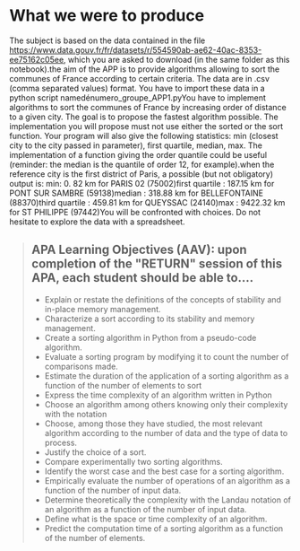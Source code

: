# What we were to produce

  The subject is based on the data contained in the file https://www.data.gouv.fr/fr/datasets/r/554590ab-ae62-40ac-8353-ee75162c05ee, which you are asked to download (in the same folder as this notebook).the aim of the APP is to provide algorithms allowing to sort the communes of France according to certain criteria. The data are in .csv (comma separated values) format. You have to import these data in a python script namedénumero_groupe_APP1.pyYou have to implement algorithms to sort the communes of France by increasing order of distance to a given city. The goal is to propose the fastest algorithm possible. The implementation you will propose must not use either the sorted or the sort function. Your program will also give the following statistics: min (closest city to the city passed in parameter), first quartile, median, max. The implementation of a function giving the order quantile could be useful (reminder: the median is the quantile of order 12, for example).when the reference city is the first district of Paris, a possible (but not obligatory) output is: min: 0. 82 km for PARIS 02 (75002)first quartile : 187.15 km for PONT SUR SAMBRE (59138)median : 318.88 km for BELLEFONTAINE (88370)third quartile : 459.81 km for QUEYSSAC (24140)max : 9422.32 km for ST PHILIPPE (97442)You will be confronted with choices. Do not hesitate to explore the data with a spreadsheet.

>  ## APA Learning Objectives (AAV): upon completion of the "RETURN" session of this APA, each student should be able to.... 
>
>- Explain or restate the definitions of the concepts of stability and in-place memory management. 
>- Characterize a sort according to its stability and memory management.
>- Create a sorting algorithm in Python from a pseudo-code algorithm.
>- Evaluate a sorting program by modifying it to count the number of comparisons made.
>- Estimate the duration of the application of a sorting algorithm as a function of the number of elements to sort
>- Express the time complexity of an algorithm written in Python
>- Choose an algorithm among others knowing only their complexity with the notation 
>- Choose, among those they have studied, the most relevant algorithm according to the number of data and the type of data to process.
>- Justify the choice of a sort.
>- Compare experimentally two sorting algorithms.
>- Identify the worst case and the best case for a sorting algorithm.
>- Empirically evaluate the number of operations of an algorithm as a function of the number of input data.
>- Determine theoretically the complexity with the Landau notation of an algorithm as a function of the number of input data.
>- Define what is the space or time complexity of an algorithm.
>- Predict the computation time of a sorting algorithm as a function of the number of elements.
